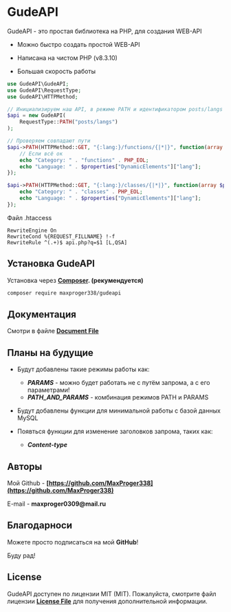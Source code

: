 # GudeAPI

GudeAPI - это простая библиотека на PHP, для создания WEB-API

- Можно быстро создать простой WEB-API

- Написана на чистом PHP (v8.3.10)

- Большая скорость работы

```php
use GudeAPI\GudeAPI;
use GudeAPI\RequestType;
use GudeAPI\HTTPMethod;

// Инициализируем наш API, в режиме PATH и идентификатором posts/langs
$api = new GudeAPI(
    RequestType::PATH("posts/langs")
);

// Проверяем совпадают пути
$api->PATH(HTTPMethod::GET, "{:lang:}/functions/{|*|}", function(array $properties) {
    // Если всё ок
    echo "Category: " . "functions" . PHP_EOL;
    echo "Language: " . $properties["DynamicElements"]["lang"];
});

$api->PATH(HTTPMethod::GET, "{:lang:}/classes/{|*|}", function(array $properties) {
    echo "Category: " . "classes" . PHP_EOL;
    echo "Language: " . $properties["DynamicElements"]["lang"];
});
```

Файл .htaccess

```.htaccess
RewriteEngine On
RewriteCond %{REQUEST_FILLNAME} !-f
RewriteRule ^(.+)$ api.php?q=$1 [L,QSA]
```

## Установка GudeAPI

Установка через __[Composer](https://getcomposer.org/). (рекумендуется)__

```bash
composer require maxproger338/gudeapi
```

## Документация

Смотри в файле __[Document File](docs/DOCUMENTATION)__

## Планы на будущие

* Будут добавлены такие режимы работы как:
    + *__PARAMS__* - можно будет работать не с путём запрома, а с его параметрами!
    + *__PATH_AND_PARAMS__* - комбинация режимов PATH и PARAMS

* Будут добавлены функции для минимальной работы с базой данных MySQL

* Появться функции для изменение заголовков запрома, таких как:
    + *__Content-type__*

## Авторы 

Мой Github - __[https://github.com/MaxProger338](https://github.com/MaxProger338)__

E-mail - __maxproger0309@mail.ru__

## Благодарноси

Можете просто подписаться на мой __GitHub__!

Буду рад!


## License

GudeAPI доступен по лицензии MIT (MIT). Пожалуйста, смотрите файл лицензии __[License File](LICENSE)__ для получения дополнительной информации.

